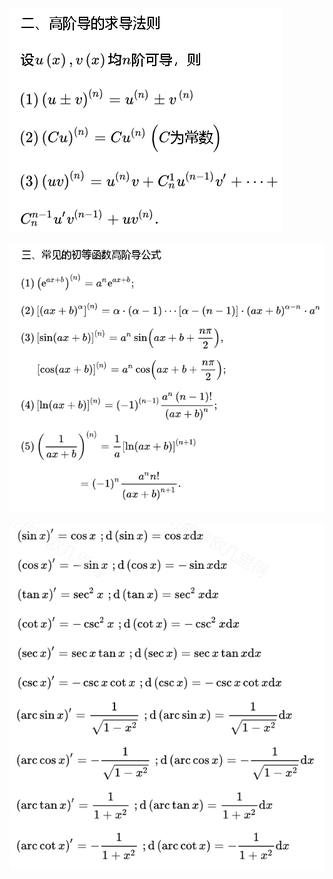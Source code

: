 ![](./../image/%E8%80%83%E7%A0%94%E6%95%B0%E5%AD%A6%E7%9F%A5%E8%AF%86%E7%82%B9/%E9%AB%98%E9%98%B6%E5%AF%BC%E6%95%B0%E6%B1%82%E5%AF%BC%E6%B3%95%E5%88%99.png)

![](./../image/%E8%80%83%E7%A0%94%E6%95%B0%E5%AD%A6%E7%9F%A5%E8%AF%86%E7%82%B9/%E5%B8%B8%E8%A7%81%E9%AB%98%E9%98%B6%E5%AF%BC%E6%95%B0%E5%85%AC%E5%BC%8F.png)

![三角函数导数表](./../image/%E8%80%83%E7%A0%94%E6%95%B0%E5%AD%A6%E7%9F%A5%E8%AF%86%E7%82%B9/%E4%B8%89%E8%A7%92%E5%87%BD%E6%95%B0%E5%AF%BC%E6%95%B0%E8%A1%A8.png)